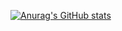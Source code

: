 [![Anurag's GitHub stats](https://github-readme-stats.vercel.app/api?username=jjacobson&theme=apprentice)](https://github.com/anuraghazra/github-readme-stats)
